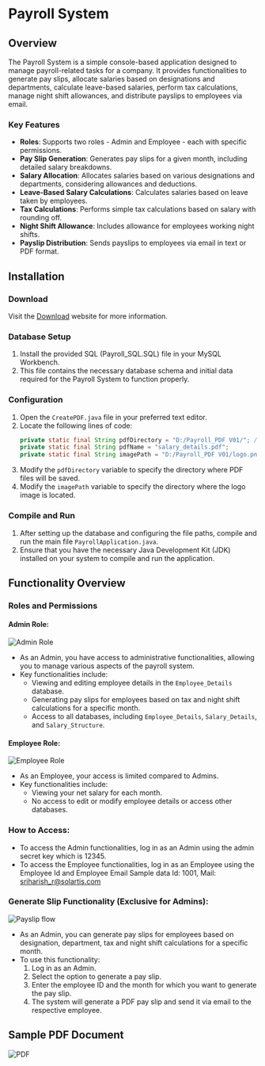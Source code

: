 # Payroll System

## Overview

The Payroll System is a simple console-based application designed to manage payroll-related tasks for a company. It provides functionalities to generate pay slips, allocate salaries based on designations and departments, calculate leave-based salaries, perform tax calculations, manage night shift allowances, and distribute payslips to employees via email.

### Key Features

- **Roles**: Supports two roles - Admin and Employee - each with specific permissions.
- **Pay Slip Generation**: Generates pay slips for a given month, including detailed salary breakdowns.
- **Salary Allocation**: Allocates salaries based on various designations and departments, considering allowances and deductions.
- **Leave-Based Salary Calculations**: Calculates salaries based on leave taken by employees.
- **Tax Calculations**: Performs simple tax calculations based on salary with rounding off.
- **Night Shift Allowance**: Includes allowance for employees working night shifts.
- **Payslip Distribution**: Sends payslips to employees via email in text or PDF format.

## Installation

### Download
Visit the [Download](https://github.com/harish96880/Payroll_v01/) website for more information.

### Database Setup
1. Install the provided SQL (Payroll_SQL.SQL) file in your MySQL Workbench.
2. This file contains the necessary database schema and initial data required for the Payroll System to function properly.

### Configuration
1. Open the `CreatePDF.java` file in your preferred text editor.
2. Locate the following lines of code:
    ```java
    private static final String pdfDirectory = "D:/Payroll_PDF V01/"; //Change the Pdf Directory to your location
    private static final String pdfName = "salary_details.pdf";
    private static final String imagePath = "D:/Payroll_PDF V01/logo.png"; // Change the logo Directory to your location
    ```
3. Modify the `pdfDirectory` variable to specify the directory where PDF files will be saved.
4. Modify the `imagePath` variable to specify the directory where the logo image is located.

### Compile and Run
1. After setting up the database and configuring the file paths, compile and run the main file `PayrollApplication.java`.
2. Ensure that you have the necessary Java Development Kit (JDK) installed on your system to compile and run the application.

## Functionality Overview

### Roles and Permissions

#### Admin Role:
![Admin Role](screenshots/Admin_Menu.png)

- As an Admin, you have access to administrative functionalities, allowing you to manage various aspects of the payroll system.
- Key functionalities include:
  - Viewing and editing employee details in the `Employee_Details` database.
  - Generating pay slips for employees based on tax and night shift calculations for a specific month.
  - Access to all databases, including `Employee_Details`, `Salary_Details`, and `Salary_Structure`.
  
#### Employee Role:
![Employee Role](screenshots/Employee_Flow.png)

- As an Employee, your access is limited compared to Admins.
- Key functionalities include:
  - Viewing your net salary for each month.
  - No access to edit or modify employee details or access other databases.

### How to Access:
- To access the Admin functionalities, log in as an Admin using the admin secret key which is 12345.
- To access the Employee functionalities, log in as an Employee using the Employee Id and Employee Email Sample data Id: 1001, Mail: sriharish_r@solartis.com

### Generate Slip Functionality (Exclusive for Admins):
![Payslip flow](screenshots/Payslip_Flow.png)

- As an Admin, you can generate pay slips for employees based on designation, department, tax and night shift calculations for a specific month.
- To use this functionality:
  1. Log in as an Admin.
  2. Select the option to generate a pay slip.
  3. Enter the employee ID and the month for which you want to generate the pay slip.
  4. The system will generate a PDF pay slip and send it via email to the respective employee.
  
## Sample PDF Document

![PDF](screenshots/PDF.png)
